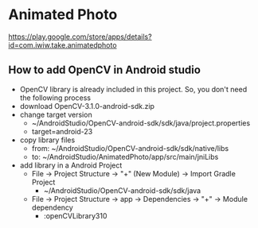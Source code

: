 # Animated Photo
https://play.google.com/store/apps/details?id=com.iwiw.take.animatedphoto

## How to add OpenCV in Android studio
- OpenCV library is already included in this project. So, you don't need the following process
- download OpenCV-3.1.0-android-sdk.zip
- change target version
    - ~/AndroidStudio/OpenCV-android-sdk/sdk/java/project.properties
    - target=android-23
- copy library files
    - from: ~/AndroidStudio/OpenCV-android-sdk/sdk/native/libs
    - to: ~/AndroidStudio/AnimatedPhoto/app/src/main/jniLibs
- add library in a Android Project
    - File -> Project Structure -> "+" (New Module) -> Import Gradle Project
        - ~/AndroidStudio/OpenCV-android-sdk/sdk/java
    - File -> Project Structure -> app -> Dependencies -> "+" -> Module dependency
        - :openCVLibrary310

